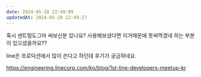 ```yaml
---
date: 2024-05-28 22:49:09
updatedAt: 2024-05-28 22:49:27
---
```

혹시 센트럴도그마 써보신분 있나요?
사용해보셨다면 이거때문에 못써먹겠네 하는 부분이 있으셨을까요?? 

line은 프로덕션에서 많이 쓴다고 하던데 후기가 궁금하네요.

https://engineering.linecorp.com/ko/blog/1st-line-developers-meetup-kr
